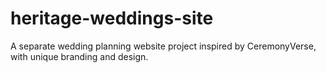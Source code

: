 # heritage-weddings-site
A separate wedding planning website project inspired by CeremonyVerse, with unique branding and design.
